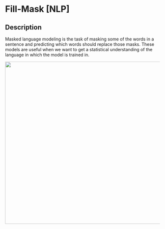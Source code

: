 # Fill-Mask [NLP]

## Description

Masked language modeling is the task of masking some of the words in a sentence and predicting which words should replace those masks. These models are useful when we want to get a statistical understanding of the language in which the model is trained in.

<img src="image1.png" style="width:5.49479in" />
